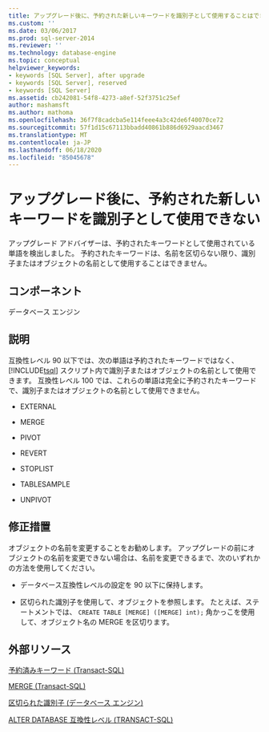 ```yaml
---
title: アップグレード後に、予約された新しいキーワードを識別子として使用することはできません |Microsoft Docs
ms.custom: ''
ms.date: 03/06/2017
ms.prod: sql-server-2014
ms.reviewer: ''
ms.technology: database-engine
ms.topic: conceptual
helpviewer_keywords:
- keywords [SQL Server], after upgrade
- keywords [SQL Server], reserved
- keywords [SQL Server]
ms.assetid: cb242081-54f8-4273-a8ef-52f3751c25ef
author: mashamsft
ms.author: mathoma
ms.openlocfilehash: 36f7f8cadcba5e114feee4a3c42de6f40070ce72
ms.sourcegitcommit: 57f1d15c67113bbadd40861b886d6929aacd3467
ms.translationtype: MT
ms.contentlocale: ja-JP
ms.lasthandoff: 06/18/2020
ms.locfileid: "85045678"
---
```

# <a name="after-upgrade-new-reserved-keywords-cannot-be-used-as-identifiers"></a>アップグレード後に、予約された新しいキーワードを識別子として使用できない
  アップグレード アドバイザーは、予約されたキーワードとして使用されている単語を検出しました。 予約されたキーワードは、名前を区切らない限り、識別子またはオブジェクトの名前として使用することはできません。  
  
## <a name="component"></a>コンポーネント  
 データベース エンジン  
  
## <a name="description"></a>説明  
 互換性レベル 90 以下では、次の単語は予約されたキーワードではなく、[!INCLUDE[tsql](../../includes/tsql-md.md)] スクリプト内で識別子またはオブジェクトの名前として使用できます。 互換性レベル 100 では、これらの単語は完全に予約されたキーワードで、識別子またはオブジェクトの名前として使用できません。  
  
-   EXTERNAL  
  
-   MERGE  
  
-   PIVOT  
  
-   REVERT  
  
-   STOPLIST  
  
-   TABLESAMPLE  
  
-   UNPIVOT  
  
## <a name="corrective-action"></a>修正措置  
 オブジェクトの名前を変更することをお勧めします。 アップグレードの前にオブジェクトの名前を変更できない場合は、名前を変更できるまで、次のいずれかの方法を使用してください。  
  
-   データベース互換性レベルの設定を 90 以下に保持します。  
  
-   区切られた識別子を使用して、オブジェクトを参照します。 たとえば、ステートメントでは、 `CREATE TABLE [MERGE] ([MERGE] int);` 角かっこを使用して、オブジェクト名の MERGE を区切ります。  
  
## <a name="external-resources"></a>外部リソース  
 [予約済みキーワード &#40;Transact-SQL&#41;](/sql/t-sql/language-elements/reserved-keywords-transact-sql)  
  
 [MERGE &#40;Transact-SQL&#41;](/sql/t-sql/statements/merge-transact-sql)  
  
 [区切られた識別子 (データベース エンジン)](https://go.microsoft.com/fwlink/?LinkId=112509)  
  
 [ALTER DATABASE 互換性レベル &#40;TRANSACT-SQL&#41;](/sql/t-sql/statements/alter-database-transact-sql-compatibility-level)  
  
  
